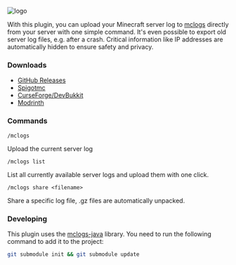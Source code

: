 ![logo](https://mclo.gs/img/logo.png)

With this plugin, you can upload your Minecraft server log to [mclogs](https://mclo.gs) directly from your server
with one simple command. It's even possible to export old server log files, e.g. after a crash. Critical information 
like IP addresses are automatically hidden to ensure safety and privacy.

### Downloads
- [GitHub Releases](https://github.com/aternosorg/mclogs-bukkit/releases)
- [Spigotmc](https://www.spigotmc.org/resources/mclo-gs.47502/)
- [CurseForge/DevBukkit](https://www.curseforge.com/minecraft/bukkit-plugins/mclogs)
- [Modrinth](https://modrinth.com/plugin/mclogs)

### Commands
```
/mclogs
```
Upload the current server log

```
/mclogs list
```
List all currently available server logs and upload them with one click.
```
/mclogs share <filename>
```
Share a specific log file, .gz files are automatically unpacked.

### Developing
This plugin uses the [mclogs-java](https://github.com/aternosorg/mclogs-java) library.
You need to run the following command to add it to the project:
```bash
git submodule init && git submodule update
```